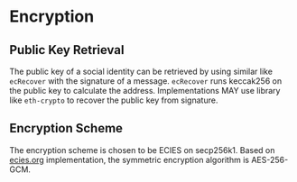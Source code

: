 # Encryption

## Public Key Retrieval

The public key of a social identity can be retrieved by using similar like `ecRecover` with the signature of a message.
`ecRecover` runs keccak256 on the public key to calculate the address.
Implementations MAY use library like `eth-crypto` to recover the public key from signature.

## Encryption Scheme

The encryption scheme is chosen to be ECIES on secp256k1.
Based on [ecies.org](https://ecies.org/) implementation, the symmetric encryption algorithm is AES-256-GCM.
